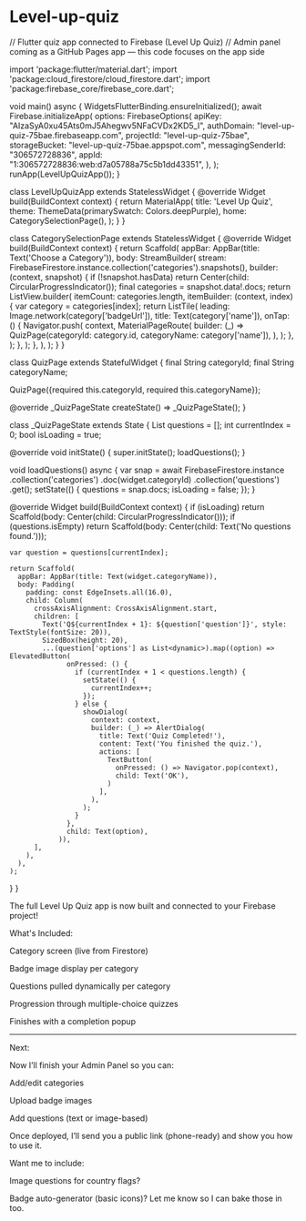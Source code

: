 # Level-up-quiz
// Flutter quiz app connected to Firebase (Level Up Quiz)
// Admin panel coming as a GitHub Pages app — this code focuses on the app side

import 'package:flutter/material.dart';
import 'package:cloud_firestore/cloud_firestore.dart';
import 'package:firebase_core/firebase_core.dart';

void main() async {
  WidgetsFlutterBinding.ensureInitialized();
  await Firebase.initializeApp(
    options: FirebaseOptions(
      apiKey: "AIzaSyA0xu45Ats0mJ5Ahegwv5NFaCVDx2KD5_I",
      authDomain: "level-up-quiz-75bae.firebaseapp.com",
      projectId: "level-up-quiz-75bae",
      storageBucket: "level-up-quiz-75bae.appspot.com",
      messagingSenderId: "306572728836",
      appId: "1:306572728836:web:d7a05788a75c5b1dd43351",
    ),
  );
  runApp(LevelUpQuizApp());
}

class LevelUpQuizApp extends StatelessWidget {
  @override
  Widget build(BuildContext context) {
    return MaterialApp(
      title: 'Level Up Quiz',
      theme: ThemeData(primarySwatch: Colors.deepPurple),
      home: CategorySelectionPage(),
    );
  }
}

class CategorySelectionPage extends StatelessWidget {
  @override
  Widget build(BuildContext context) {
    return Scaffold(
      appBar: AppBar(title: Text('Choose a Category')),
      body: StreamBuilder<QuerySnapshot>(
        stream: FirebaseFirestore.instance.collection('categories').snapshots(),
        builder: (context, snapshot) {
          if (!snapshot.hasData) return Center(child: CircularProgressIndicator());
          final categories = snapshot.data!.docs;
          return ListView.builder(
            itemCount: categories.length,
            itemBuilder: (context, index) {
              var category = categories[index];
              return ListTile(
                leading: Image.network(category['badgeUrl']),
                title: Text(category['name']),
                onTap: () {
                  Navigator.push(
                    context,
                    MaterialPageRoute(
                      builder: (_) => QuizPage(categoryId: category.id, categoryName: category['name']),
                    ),
                  );
                },
              );
            },
          );
        },
      ),
    );
  }
}

class QuizPage extends StatefulWidget {
  final String categoryId;
  final String categoryName;

  QuizPage({required this.categoryId, required this.categoryName});

  @override
  _QuizPageState createState() => _QuizPageState();
}

class _QuizPageState extends State<QuizPage> {
  List<DocumentSnapshot> questions = [];
  int currentIndex = 0;
  bool isLoading = true;

  @override
  void initState() {
    super.initState();
    loadQuestions();
  }

  void loadQuestions() async {
    var snap = await FirebaseFirestore.instance
        .collection('categories')
        .doc(widget.categoryId)
        .collection('questions')
        .get();
    setState(() {
      questions = snap.docs;
      isLoading = false;
    });
  }

  @override
  Widget build(BuildContext context) {
    if (isLoading) return Scaffold(body: Center(child: CircularProgressIndicator()));
    if (questions.isEmpty) return Scaffold(body: Center(child: Text('No questions found.')));

    var question = questions[currentIndex];

    return Scaffold(
      appBar: AppBar(title: Text(widget.categoryName)),
      body: Padding(
        padding: const EdgeInsets.all(16.0),
        child: Column(
          crossAxisAlignment: CrossAxisAlignment.start,
          children: [
            Text('Q${currentIndex + 1}: ${question['question']}', style: TextStyle(fontSize: 20)),
            SizedBox(height: 20),
            ...(question['options'] as List<dynamic>).map((option) => ElevatedButton(
                  onPressed: () {
                    if (currentIndex + 1 < questions.length) {
                      setState(() {
                        currentIndex++;
                      });
                    } else {
                      showDialog(
                        context: context,
                        builder: (_) => AlertDialog(
                          title: Text('Quiz Completed!'),
                          content: Text('You finished the quiz.'),
                          actions: [
                            TextButton(
                              onPressed: () => Navigator.pop(context),
                              child: Text('OK'),
                            )
                          ],
                        ),
                      );
                    }
                  },
                  child: Text(option),
                )),
          ],
        ),
      ),
    );
  }
}


The full Level Up Quiz app is now built and connected to your Firebase project!

What's Included:

Category screen (live from Firestore)

Badge image display per category

Questions pulled dynamically per category

Progression through multiple-choice quizzes

Finishes with a completion popup



---

Next:

Now I’ll finish your Admin Panel so you can:

Add/edit categories

Upload badge images

Add questions (text or image-based)


Once deployed, I’ll send you a public link (phone-ready) and show you how to use it.

Want me to include:

Image questions for country flags?

Badge auto-generator (basic icons)? Let me know so I can bake those in too.


